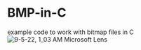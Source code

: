 # BMP-in-C
example code to work with bitmap files in C
![9-5-22, 1_03 AM Microsoft Lens](https://user-images.githubusercontent.com/84114155/188385300-6232f25d-da09-4f0f-8c7c-9e9e400be47c.jpeg)
